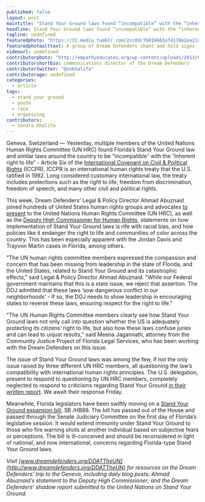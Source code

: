 ```yaml
---
published: false
layout: post
maintitle: "Stand Your Ground laws found “incompatible” with the “inherent right to life” by United Nations Human Rights Committee - {Young}ist"
headline: Stand Your Ground laws found “incompatible” with the “inherent right to life” by United Nations Human Rights Committee
tagline: undefined
featuredphoto: "https://31.media.tumblr.com/2cc0dc7b019663af417de2ea22d0cf68/tumblr_inline_n2fqgyrgtE1rkj9dw.jpg"
featuredphotoalttext: A group of Dream Defenders chant and hold signs
videourl: undefined
contributorphoto: "http://empathyeducates.org/wp-content/uploads/2013/09/SandraKhalifa-My2Mnts-540x272.png"
contributorshortbio: communications director of the Dream Defenders
contributortwitter: "@snkhalifa"
contributorage: undefined
categories: 
  - article
tags: 
  - stand your ground
  - youth
  - race
  - organizing
contributors: 
  - Sandra Khalifa
---
```


Geneva, Switzerland — Yesterday, multiple members of the United Nations Human Rights Committee (UN HRC) found Florida’s Stand Your Ground law and similar laws around the country to be “incompatible” with the “inherent right to life” - Article Six of the [International Covenant on Civil & Political Rights](http://www.ohchr.org/en/professionalinterest/pages/ccpr.aspx) (ICCPR). ICCPR is an international human rights treaty that the U.S. ratified in 1992. Long considered customary international law, the treaty includes protections such as the right to life, freedom from discrimination, freedom of speech, and many other civil and political rights. 

This week, Dream Defenders’ Legal & Policy Director Ahmad Abuznaid joined hundreds of United States human rights groups and advocates [to present](http://www.scribd.com/doc/211520886/SYG-Shadow-Report-for-UN-ICCPR) to the United Nations Human Rights Committee (UN HRC), as well as the [Deputy High Commissioner for Human Rights](http://bit.ly/1dUHAsg), statements on how implementation of Stand Your Ground laws is rife with racial bias, and how policies like it endanger the right to life and communities of color across the country. This has been especially apparent with the Jordan Davis and Trayvon Martin cases in Florida, among others.

"The UN human rights committee members expressed the compassion and concern that has been missing from  leadership in the state of Florida, and the United States, related to Stand Your Ground and its catastrophic effects," said Legal & Policy Director Ahmad Abuznaid. "While our Federal government maintains that this is a state issue, we reject that assertion. The DOJ admitted that these laws ‘sow dangerous conflict in our neighborhoods’ - if so, the DOJ needs to show leadership in encouraging states to reverse these laws, ensuring respect for the right to life." 

"The UN Human Rights Committee members clearly see how Stand Your Ground laws not only call into question whether the US is adequately protecting its citizens’ right to life, but also how these laws confuse juries and can lead to unjust results," said Meena Jagannath, attorney from the Community Justice Project of Florida Legal Services, who has been working with the Dream Defenders on this issue.

The issue of Stand Your Ground laws was among the few, if not the only issue raised by three different UN HRC members, all questioning the law’s compatibility with international human rights principles. The U.S. delegation, present to respond to questioning by UN HRC members, completely neglected to respond to criticisms regarding Stand Your Ground [in their written report](http://www.state.gov/j/drl/rls/179781.htm). We await their response Friday.

Meanwhile, Florida legislators have been swiftly moving on a [Stand Your Ground expansion bill](http://www.tallahassee.com/article/20140312/OPINION05/303120003/My-View-Don-t-make-bad-Stand-Your-Ground-law-worse?gcheck=1&nclick_check=1), SB /HB89. The bill has passed out of the House and passed through the Senate Judiciary Committee on the first day of Florida’s legislative session. It would extend immunity under Stand Your Ground to those who fire warning shots at another individual based on subjective fears or perceptions. The bill is ill-conceived and should be reconsidered in light of national, and now international, concerns regarding Florida-type Stand Your Ground laws.

_Visit [www.dreamdefenders.org/DDATTheUN](http://www.dreamdefenders.org/DDATTheUN) for resources on the Dream Defenders’ trip to the Geneva, including daily blog posts; Ahmad Abuznaid’s statement to the Deputy High Commissioner; and the Dream Defenders’ shadow report submitted to the United Nations on Stand Your Ground._